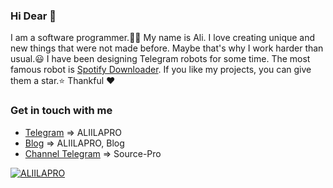 ### Hi Dear 👋

I am a software programmer.👨‍💻 My name is Ali. I love creating unique and new things that were not made before. Maybe that's why I work harder than usual.😃 I have been designing Telegram robots for some time. The most famous robot is [Spotify Downloader](https://t.me/spotdlrobot). If you like my projects, you can give them a star.⭐
Thankful ❤

### Get in touch with me
- [Telegram](https://t.me/aliilapro)          => ALIILAPRO
- [Blog](https://aliilapro.blog.ir)           => ALIILAPRO, Blog
- [Channel Telegram](https://t.me/source_pro) => Source-Pro


[![ALIILAPRO](https://github-readme-stats.vercel.app/api?username=aliilapro&theme=highcontrast&hide=prs&count_private=true&show_icons=true&include_all_commits=true)](https://aliilapro.github.io)
